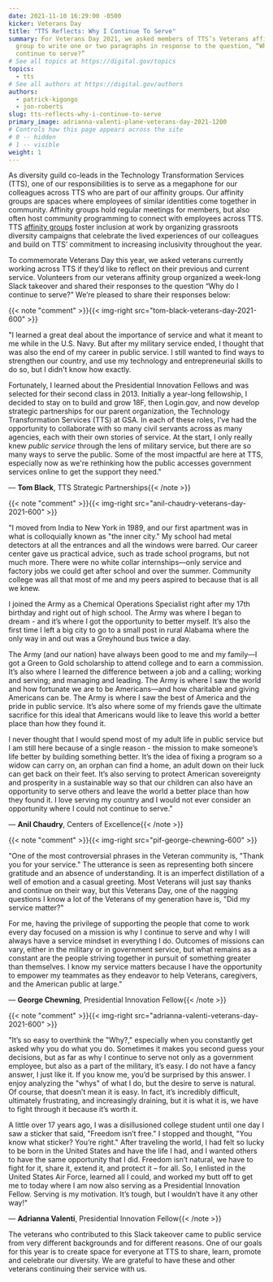```yaml
---
date: 2021-11-10 16:29:00 -0500
kicker: Veterans Day
title: "TTS Reflects: Why I Continue To Serve"
summary: For Veterans Day 2021, we asked members of TTS’s Veterans affinity
  group to write one or two paragraphs in response to the question, “Why do I
  continue to serve?”
# See all topics at https://digital.gov/topics
topics:
  - tts
# See all authors at https://digital.gov/authors
authors:
  - patrick-kigongo
  - jon-roberts
slug: tts-reflects-why-i-continue-to-serve
primary_image: adrianna-valenti-plane-veterans-day-2021-1200
# Controls how this page appears across the site
# 0 -- hidden
# 1 -- visible
weight: 1
---
```

As diversity guild co-leads in the Technology Transformation Services (TTS), one of our responsibilities is to serve as a megaphone for our colleagues across TTS who are part of our affinity groups. Our affinity groups are spaces where employees of similar identities come together in community. Affinity groups hold regular meetings for members, but also often host community programming to connect with employees across TTS. TTS [affinity groups](https://handbook.tts.gsa.gov/getting-started/classes/#classes) foster inclusion at work by organizing grassroots diversity campaigns that celebrate the lived experiences of our colleagues and build on TTS’ commitment to increasing inclusivity throughout the year.

To commemorate Veterans Day this year, we asked veterans currently working across TTS if they’d like to reflect on their previous and current service. Volunteers from our veterans affinity group organized a week-long Slack takeover and shared their responses to the question “Why do I continue to serve?” We’re pleased to share their responses below:

{{< note "comment" >}}{{< img-right src="tom-black-veterans-day-2021-600" >}}


"I learned a great deal about the importance of service and what it meant to me while in the U.S. Navy. But after my military service ended, I thought that was also the end of my career in public service. I still wanted to find ways to strengthen our country, and use my technology and entrepreneurial skills to do so, but I didn't know how exactly.

Fortunately, I learned about the Presidential Innovation Fellows and was selected for their second class in 2013. Initially a year-long fellowship, I decided to stay on to build and grow 18F, then Login.gov, and now develop strategic partnerships for our parent organization, the Technology Transformation Services (TTS) at GSA. In each of these roles, I've had the opportunity to collaborate with so many civil servants across as many agencies, each with their own stories of service. At the start, I only really knew *public service* through the lens of military service, but there are so many ways to serve the public. Some of the most impactful are here at TTS, especially now as we're rethinking how the public accesses government services online to get the support they need."

&mdash; **Tom Black**, TTS Strategic Partnerships{{< /note >}}

{{< note "comment" >}}{{< img-right src="anil-chaudry-veterans-day-2021-600" >}}

"I moved from India to New York in 1989, and our first apartment was in what is colloquially known as &#34;the inner city.&#34; My school had metal detectors at all the entrances and all the windows were barred. Our career center gave us practical advice, such as trade school programs, but not much more. There were no white collar internships&mdash;only service and factory jobs we could get after school and over the summer. Community college was all that most of me and my peers aspired to because that is all we knew.

I joined the Army as a Chemical Operations Specialist right after my 17th birthday and right out of high school. The Army was where I began to dream - and it’s where I got the opportunity to better myself. It’s also the first time I left a big city to go to a small post in rural Alabama where the only way in and out was a Greyhound bus twice a day.

The Army (and our nation) have always been good to me and my family&mdash;I got a Green to Gold scholarship to attend college and to earn a commission. It’s also where I learned the difference between a job and a calling; working and serving; and managing and leading. The Army is where I saw the world and how fortunate we are to be Americans&mdash;and how charitable and giving Americans can be. The Army is where I saw the best of America and the pride in public service. It’s also where some of my friends gave the ultimate sacrifice for this ideal that Americans would like to leave this world a better place than how they found it.

I never thought that I would spend most of my adult life in public service but I am still here because of a single reason - the mission to make someone’s life better by building something better. It’s the idea of fixing a program so a widow can carry on, an orphan can find a home, an adult down on their luck can get back on their feet. It’s also serving to protect American sovereignty and prosperity in a sustainable way so that our children can also have an opportunity to serve others and leave the world a better place than how they found it. I love serving my country and I would not ever consider an opportunity where I could not continue to serve."

&mdash; **Anil Chaudry**, Centers of Excellence{{< /note >}}

{{< note "comment" >}}{{< img-right src="pif-george-chewning-600" >}}

"One of the most controversial phrases in the Veteran community is, &#34;Thank you for your service.&#34; The utterance is seen as representing both sincere gratitude and an absence of understanding. It is an imperfect distillation of a well of emotion and a casual greeting. Most Veterans will just say thanks and continue on their way, but this Veterans Day, one of the nagging questions I know a lot of the Veterans of my generation have is, &#34;Did my service matter?&#34;

For me, having the privilege of supporting the people that come to work every day focused on a mission is why I continue to serve and why I will always have a service mindset in everything I do. Outcomes of missions can vary, either in the military or in government service, but what remains as a constant are the people striving together in pursuit of something greater than themselves. I know my service matters because I have the opportunity to empower my teammates as they endeavor to help Veterans, caregivers, and the American public at large."

&mdash; **George Chewning**, Presidential Innovation Fellow{{< /note >}}

{{< note "comment" >}}{{< img-right src="adrianna-valenti-veterans-day-2021-600" >}}

"It’s so easy to overthink the &#34;Why?,&#34; especially when you constantly get asked why you do what you do. Sometimes it makes you second guess your decisions, but as far as why I continue to serve not only as a government employee, but also as a part of the military, it’s easy. I do not have a fancy answer, I just like it. If you know me, you’d be surprised by this answer. I enjoy analyzing the &#34;whys&#34; of what I do, but the desire to serve is natural. Of course, that doesn’t mean it is easy. In fact, it’s incredibly difficult, ultimately frustrating, and increasingly draining, but it is what it is, we have to fight through it because it’s worth it.

A little over 17 years ago, I was a disillusioned college student until one day I saw a sticker that said, &#34;Freedom isn’t free.&#34; I stopped and thought, &#34;You know what sticker? You’re right.&#34; After traveling the world, I had felt so lucky to be born in the United States and have the life I had, and I wanted others to have the same opportunity that I did. Freedom isn’t natural, we have to fight for it, share it, extend it, and protect it – for all. So, I enlisted in the United States Air Force, learned all I could, and worked my butt off to get me to today where I am now also serving as a Presidential Innovation Fellow. Serving is my motivation. It’s tough, but I wouldn’t have it any other way!"

&mdash; **Adrianna Valenti**, Presidential Innovation Fellow{{< /note >}}

The veterans who contributed to this Slack takeover came to public service from very different backgrounds and for different reasons. One of our goals for this year is to create space for everyone at TTS to share, learn, promote and celebrate our diversity. We are grateful to have these and other veterans continuing their service with us.